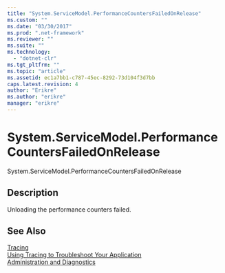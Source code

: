 ```yaml
---
title: "System.ServiceModel.PerformanceCountersFailedOnRelease"
ms.custom: ""
ms.date: "03/30/2017"
ms.prod: ".net-framework"
ms.reviewer: ""
ms.suite: ""
ms.technology: 
  - "dotnet-clr"
ms.tgt_pltfrm: ""
ms.topic: "article"
ms.assetid: ec1a7bb1-c787-45ec-8292-73d104f3d7bb
caps.latest.revision: 4
author: "Erikre"
ms.author: "erikre"
manager: "erikre"
---
```

# System.ServiceModel.PerformanceCountersFailedOnRelease
System.ServiceModel.PerformanceCountersFailedOnRelease  
  
## Description  
 Unloading the performance counters failed.  
  
## See Also  
 [Tracing](../../../../../docs/framework/wcf/diagnostics/tracing/index.md)   
 [Using Tracing to Troubleshoot Your Application](../../../../../docs/framework/wcf/diagnostics/tracing/using-tracing-to-troubleshoot-your-application.md)   
 [Administration and Diagnostics](../../../../../docs/framework/wcf/diagnostics/index.md)
